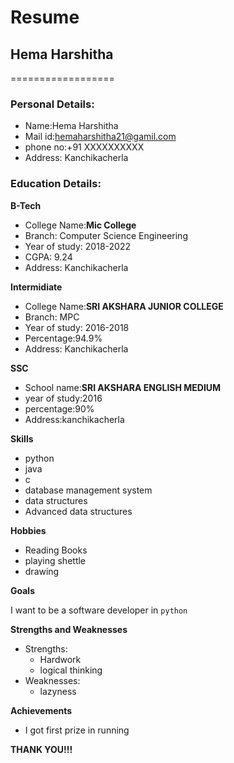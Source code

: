 # Resume

## Hema Harshitha
==================

### Personal Details:

- Name:Hema Harshitha<br>
- Mail id:hemaharshitha21@gamil.com<br>
- phone no:+91 XXXXXXXXXX<br>
- Address: Kanchikacherla<br>
### Education Details:

**B-Tech**

- College Name:__Mic College__<br>
- Branch: Computer Science Engineering
- Year of study: 2018-2022
- CGPA: 9.24
- Address: Kanchikacherla

**Intermidiate**
- College Name:__SRI AKSHARA JUNIOR COLLEGE__<br>
- Branch: MPC
- Year of study: 2016-2018
- Percentage:94.9%
- Address: Kanchikacherla

**SSC**
- School name:__SRI AKSHARA ENGLISH MEDIUM__
- year of study:2016
- percentage:90%
- Address:kanchikacherla

**Skills**
- python
- java
- c
- database management system
- data structures
- Advanced data structures

**Hobbies**
- Reading Books
- playing shettle
- drawing

**Goals**

I want to be a software developer in `python`

**Strengths and Weaknesses**
- Strengths:
    - Hardwork
    - logical thinking
- Weaknesses:
    - lazyness

**Achievements**
- I got first prize in running

**THANK YOU!!!**

